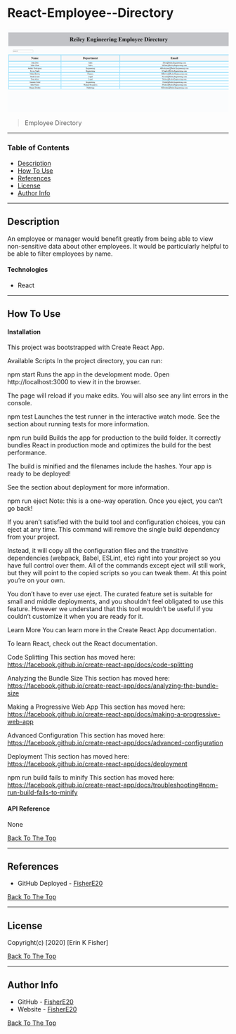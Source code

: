 # React-Employee--Directory

![Project Image](./public/images/directory.png)

>Employee Directory

---

### Table of Contents

* [Description](#description)
* [How To Use](#how-to-use)
* [References](#references)
* [License](#license)
* [Author Info](#author-info)

---

## Description
An employee or manager would benefit greatly from being able to view non-sensitive data about other employees. It would be particularly helpful to be able to filter employees by name.

#### Technologies

- React


---

## How To Use

#### Installation
This project was bootstrapped with Create React App.

Available Scripts
In the project directory, you can run:

npm start
Runs the app in the development mode.
Open http://localhost:3000 to view it in the browser.

The page will reload if you make edits.
You will also see any lint errors in the console.

npm test
Launches the test runner in the interactive watch mode.
See the section about running tests for more information.

npm run build
Builds the app for production to the build folder.
It correctly bundles React in production mode and optimizes the build for the best performance.

The build is minified and the filenames include the hashes.
Your app is ready to be deployed!

See the section about deployment for more information.

npm run eject
Note: this is a one-way operation. Once you eject, you can’t go back!

If you aren’t satisfied with the build tool and configuration choices, you can eject at any time. This command will remove the single build dependency from your project.

Instead, it will copy all the configuration files and the transitive dependencies (webpack, Babel, ESLint, etc) right into your project so you have full control over them. All of the commands except eject will still work, but they will point to the copied scripts so you can tweak them. At this point you’re on your own.

You don’t have to ever use eject. The curated feature set is suitable for small and middle deployments, and you shouldn’t feel obligated to use this feature. However we understand that this tool wouldn’t be useful if you couldn’t customize it when you are ready for it.

Learn More
You can learn more in the Create React App documentation.

To learn React, check out the React documentation.

Code Splitting
This section has moved here: https://facebook.github.io/create-react-app/docs/code-splitting

Analyzing the Bundle Size
This section has moved here: https://facebook.github.io/create-react-app/docs/analyzing-the-bundle-size

Making a Progressive Web App
This section has moved here: https://facebook.github.io/create-react-app/docs/making-a-progressive-web-app

Advanced Configuration
This section has moved here: https://facebook.github.io/create-react-app/docs/advanced-configuration

Deployment
This section has moved here: https://facebook.github.io/create-react-app/docs/deployment

npm run build fails to minify
This section has moved here: https://facebook.github.io/create-react-app/docs/troubleshooting#npm-run-build-fails-to-minify


#### API Reference
None

[Back To The Top](#React-Employee--Directory)

---

## References
- GitHub Deployed - [FisherE20](https://fishere20.github.io/React-Employee--Directory/)

[Back To The Top](#React-Employee--Directory)

---

## License

Copyright(c) [2020] [Erin K Fisher]

[Back To The Top](#React-Employee--Directory)

---

## Author Info

- GitHub - [FisherE20](https://github.com/FisherE20/React-Employee--Directory)
- Website - [FisherE20]( https://fishere20.github.io/Responsive-Portfolio/) 

[Back To The Top](#React-Employee--Directory)